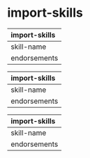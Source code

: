 # import-skills

| import-skills |
| :---- |
| skill-name | JavaScript |
| endorsements | 50 |

| import-skills |
| :---- |
| skill-name | React |
| endorsements | 35 |

| import-skills |
| :---- |
| skill-name | Node.js |
| endorsements | 40 |
